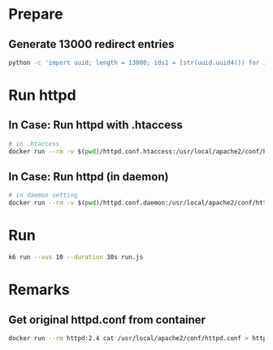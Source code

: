 # Prepare

## Generate 13000 redirect entries

```sh
python -c 'import uuid; length = 13000; ids1 = [str(uuid.uuid4()) for i in range(1, length+1)]; ids2 = [str(uuid.uuid4()) for i in range(1, length+1)]; out = [f"Redirect permanent \"/{id1}\" \"/{id2}\"" for id1, id2 in zip(ids1, ids2)]; print("\n".join(out))' > .htaccess
```

# Run httpd

## In Case: Run httpd with .htaccess

```sh
# in .htaccess
docker run --rm -v $(pwd)/httpd.conf.htaccess:/usr/local/apache2/conf/httpd.conf -v $(pwd)/.htaccess:/usr/local/apache2/htdocs/.htaccess -p 8080:80 --name testhttpd httpd:2.4
```

## In Case: Run httpd (in daemon)

```sh
# in daemon setting
docker run --rm -v $(pwd)/httpd.conf.daemon:/usr/local/apache2/conf/httpd.conf -v $(pwd)/.htaccess:/usr/local/apache2/conf/dot.htaccess -p 8080:80 --name testhttpd httpd:2.4
```

# Run

```sh
k6 run --vus 10 --duration 30s run.js
```

# Remarks

## Get original httpd.conf from container

```sh
docker run --rm httpd:2.4 cat /usr/local/apache2/conf/httpd.conf > httpd.conf.orig
```
